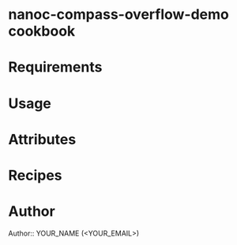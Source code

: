 # nanoc-compass-overflow-demo cookbook

# Requirements

# Usage

# Attributes

# Recipes

# Author

Author:: YOUR_NAME (<YOUR_EMAIL>)
